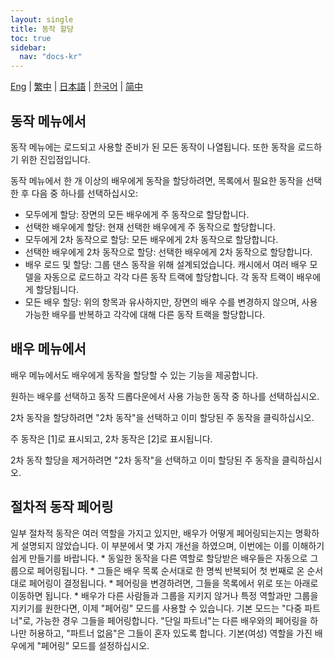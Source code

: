 ```yaml
---
layout: single
title: 동작 할당
toc: true
sidebar:
  nav: "docs-kr"
---
```

[Eng](/kr/dancexr/features/assign_motion) | [繁中](/tw/kr/dancexr/features/assign_motion) | [日本語](/jp/kr/dancexr/features/assign_motion) | [한국어](/kr/kr/dancexr/features/assign_motion) | [简中](/zh/kr/dancexr/features/assign_motion)


## 동작 메뉴에서
동작 메뉴에는 로드되고 사용할 준비가 된 모든 동작이 나열됩니다. 또한 동작을 로드하기 위한 진입점입니다.

동작 메뉴에서 한 개 이상의 배우에게 동작을 할당하려면, 목록에서 필요한 동작을 선택한 후 다음 중 하나를 선택하십시오:
* 모두에게 할당: 장면의 모든 배우에게 주 동작으로 할당합니다.
* 선택한 배우에게 할당: 현재 선택한 배우에게 주 동작으로 할당합니다.
* 모두에게 2차 동작으로 할당: 모든 배우에게 2차 동작으로 할당합니다.
* 선택한 배우에게 2차 동작으로 할당: 선택한 배우에게 2차 동작으로 할당합니다.
* 배우 로드 및 할당: 그룹 댄스 동작을 위해 설계되었습니다. 캐시에서 여러 배우 모델을 자동으로 로드하고 각각 다른 동작 트랙에 할당합니다. 각 동작 트랙이 배우에게 할당됩니다.
* 모든 배우 할당: 위의 항목과 유사하지만, 장면의 배우 수를 변경하지 않으며, 사용 가능한 배우를 반복하고 각각에 대해 다른 동작 트랙을 할당합니다.


## 배우 메뉴에서
배우 메뉴에서도 배우에게 동작을 할당할 수 있는 기능을 제공합니다.

원하는 배우를 선택하고 동작 드롭다운에서 사용 가능한 동작 중 하나를 선택하십시오.

2차 동작을 할당하려면 "2차 동작"을 선택하고 이미 할당된 주 동작을 클릭하십시오.

주 동작은 [1]로 표시되고, 2차 동작은 [2]로 표시됩니다.

2차 동작 할당을 제거하려면 "2차 동작"을 선택하고 이미 할당된 주 동작을 클릭하십시오.


## 절차적 동작 페어링
일부 절차적 동작은 여러 역할을 가지고 있지만, 배우가 어떻게 페어링되는지는 명확하게 설명되지 않았습니다. 이 부분에서 몇 가지 개선을 하였으며, 이번에는 이를 이해하기 쉽게 만들기를 바랍니다.
    * 동일한 동작을 다른 역할로 할당받은 배우들은 자동으로 그룹으로 페어링됩니다.
    * 그들은 배우 목록 순서대로 한 명씩 반복되어 첫 번째로 온 순서대로 페어링이 결정됩니다.
    * 페어링을 변경하려면, 그들을 목록에서 위로 또는 아래로 이동하면 됩니다.
    * 배우가 다른 사람들과 그룹을 지키지 않거나 특정 역할과만 그룹을 지키기를 원한다면, 이제 "페어링" 모드를 사용할 수 있습니다. 기본 모드는 "다중 파트너"로, 가능한 경우 그들을 페어링합니다. "단일 파트너"는 다른 배우와의 페어링을 하나만 허용하고, "파트너 없음"은 그들이 혼자 있도록 합니다. 기본(여성) 역할을 가진 배우에게 "페어링" 모드를 설정하십시오.